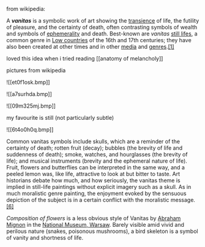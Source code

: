 from wikipedia:

A _**vanitas**_ is a symbolic work of art showing the [transience](https://en.wikipedia.org/wiki/Temporality "Temporality") of life, the futility of pleasure, and the certainty of death, often contrasting symbols of wealth and symbols of [ephemerality](https://en.wikipedia.org/wiki/Ephemerality "Ephemerality") and death. Best-known are _vanitas_ [still lifes](https://en.wikipedia.org/wiki/Still_life "Still life"), a common genre in [Low countries](https://en.wikipedia.org/wiki/Art_of_the_Low_Countries "Art of the Low Countries") of the 16th and 17th centuries; they have also been created at other times and in other [media](https://en.wikipedia.org/wiki/Medium_(art) "Medium (art)") and [genres](https://en.wikipedia.org/wiki/Genre#Visual_arts "Genre").[\[1\]](https://en.wikipedia.org/wiki/Vanitas#cite_note-1)

loved this idea when i tried reading [[anatomy of melancholy]]

pictures from wikipedia

![[et0f1osk.bmp]]

![[a7surhda.bmp]]

![[09m325mj.bmp]]

my favourite is still (not particularly subtle)

![[6t4o0h0q.bmp]]

Common vanitas symbols include skulls, which are a reminder of the certainty of death; rotten fruit (decay); bubbles (the brevity of life and suddenness of death); smoke, watches, and hourglasses (the brevity of life); and musical instruments (brevity and the ephemeral nature of life). Fruit, flowers and butterflies can be interpreted in the same way, and a peeled lemon was, like life, attractive to look at but bitter to taste. Art historians debate how much, and how seriously, the vanitas theme is implied in still-life paintings without explicit imagery such as a skull. As in much moralistic genre painting, the enjoyment evoked by the sensuous depiction of the subject is in a certain conflict with the moralistic message.[\[6\]](https://en.wikipedia.org/wiki/Vanitas#cite_note-6)

_Composition of flowers_ is a less obvious style of Vanitas by [Abraham Mignon](https://en.wikipedia.org/wiki/Abraham_Mignon "Abraham Mignon") in the [National Museum, Warsaw](https://en.wikipedia.org/wiki/National_Museum,_Warsaw "National Museum, Warsaw"). Barely visible amid vivid and perilous nature (snakes, poisonous mushrooms), a bird skeleton is a symbol of vanity and shortness of life.
